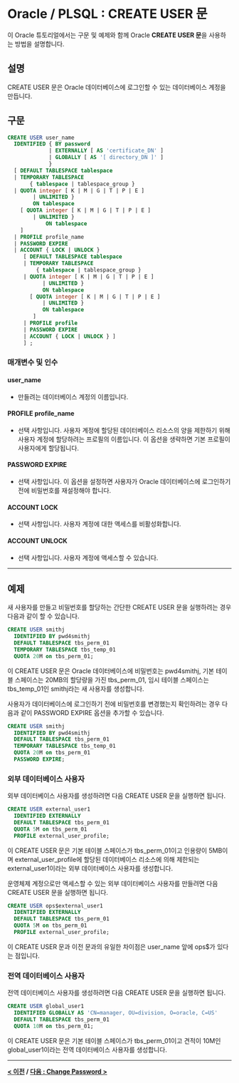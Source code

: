 # Oracle / PLSQL : CREATE USER 문
이 Oracle 튜토리얼에서는 구문 및 예제와 함께 Oracle **CREATE USER 문**을 사용하는 방법을 설명합니다.

## 설명
CREATE USER 문은 Oracle 데이터베이스에 로그인할 수 있는 데이터베이스 계정을 만듭니다.

## 구문

```sql
CREATE USER user_name 
  IDENTIFIED { BY password
             | EXTERNALLY [ AS 'certificate_DN' ]
             | GLOBALLY [ AS '[ directory_DN ]' ]
             }
  [ DEFAULT TABLESPACE tablespace
  | TEMPORARY TABLESPACE
       { tablespace | tablespace_group }
  | QUOTA integer [ K | M | G | T | P | E ]
        | UNLIMITED }
        ON tablespace
    [ QUOTA integer [ K | M | G | T | P | E ]
        | UNLIMITED }
            ON tablespace
    ]
  | PROFILE profile_name
  | PASSWORD EXPIRE
  | ACCOUNT { LOCK | UNLOCK }
     [ DEFAULT TABLESPACE tablespace
     | TEMPORARY TABLESPACE
         { tablespace | tablespace_group }
     | QUOTA integer [ K | M | G | T | P | E ]
           | UNLIMITED }
           ON tablespace
       [ QUOTA integer [ K | M | G | T | P | E ]
           | UNLIMITED }
           ON tablespace
        ]
     | PROFILE profile
     | PASSWORD EXPIRE
     | ACCOUNT { LOCK | UNLOCK } ]
     ] ;
```
### 매개변수 및 인수
#### **user_name**
- 만들려는 데이터베이스 계정의 이름입니다.
#### **PROFILE profile_name**
- 선택 사항입니다. 사용자 계정에 할당된 데이터베이스 리소스의 양을 제한하기 위해 사용자 계정에 할당하려는 프로필의 이름입니다. 이 옵션을 생략하면 기본 프로필이 사용자에게 할당됩니다.
#### **PASSWORD EXPIRE**
- 선택 사항입니다. 이 옵션을 설정하면 사용자가 Oracle 데이터베이스에 로그인하기 전에 비밀번호를 재설정해야 합니다.
#### **ACCOUNT LOCK**
- 선택 사항입니다. 사용자 계정에 대한 액세스를 비활성화합니다.
#### **ACCOUNT UNLOCK**
- 선택 사항입니다. 사용자 계정에 액세스할 수 있습니다.

---
## 예제
새 사용자를 만들고 비밀번호를 할당하는 간단한 CREATE USER 문을 실행하려는 경우 다음과 같이 할 수 있습니다.
```sql
CREATE USER smithj
  IDENTIFIED BY pwd4smithj
  DEFAULT TABLESPACE tbs_perm_01
  TEMPORARY TABLESPACE tbs_temp_01
  QUOTA 20M on tbs_perm_01;
```
이 CREATE USER 문은 Oracle 데이터베이스에 비밀번호는 pwd4smithj, 기본 테이블 스페이스는 20MB의 할당량을 가진 tbs_perm_01, 임시 테이블 스페이스는 tbs_temp_01인 smithj라는 새 사용자를 생성합니다.

사용자가 데이터베이스에 로그인하기 전에 비밀번호를 변경했는지 확인하려는 경우 다음과 같이 PASSWORD EXPIRE 옵션을 추가할 수 있습니다.
```sql
CREATE USER smithj
  IDENTIFIED BY pwd4smithj
  DEFAULT TABLESPACE tbs_perm_01
  TEMPORARY TABLESPACE tbs_temp_01
  QUOTA 20M on tbs_perm_01
  PASSWORD EXPIRE;
```

### 외부 데이터베이스 사용자
외부 데이터베이스 사용자를 생성하려면 다음 CREATE USER 문을 실행하면 됩니다.
```sql
CREATE USER external_user1
  IDENTIFIED EXTERNALLY
  DEFAULT TABLESPACE tbs_perm_01
  QUOTA 5M on tbs_perm_01
  PROFILE external_user_profile;
```
이 CREATE USER 문은 기본 테이블 스페이스가 tbs_perm_01이고 인용량이 5MB이며 external_user_profile에 할당된 데이터베이스 리소스에 의해 제한되는 external_user1이라는 외부 데이터베이스 사용자를 생성합니다.

운영체제 계정으로만 액세스할 수 있는 외부 데이터베이스 사용자를 만들려면 다음 CREATE USER 문을 실행하면 됩니다.
```sql
CREATE USER ops$external_user1
  IDENTIFIED EXTERNALLY
  DEFAULT TABLESPACE tbs_perm_01
  QUOTA 5M on tbs_perm_01
  PROFILE external_user_profile;
```
이 CREATE USER 문과 이전 문과의 유일한 차이점은 user_name 앞에 ops$가 있다는 점입니다.

### 전역 데이터베이스 사용자
전역 데이터베이스 사용자를 생성하려면 다음 CREATE USER 문을 실행하면 됩니다.
```sql
CREATE USER global_user1
  IDENTIFIED GLOBALLY AS 'CN=manager, OU=division, O=oracle, C=US'
  DEFAULT TABLESPACE tbs_perm_01
  QUOTA 10M on tbs_perm_01;
```
이 CREATE USER 문은 기본 테이블 스페이스가 tbs_perm_01이고 견적이 10M인 global_user1이라는 전역 데이터베이스 사용자를 생성합니다.

---
**[< 이전](Roles.md) / [다음 : Change Password >](Password.md)**